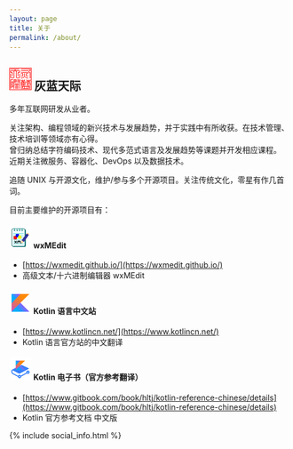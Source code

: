 ```yaml
---
layout: page
title: 关于
permalink: /about/
---
```

<style>
.sidebar { display: none; }
th img { margin: 0 10px 0 10px; }
</style>

## ![灰蓝天际](/assets/hltj.png) 灰蓝天际
多年互联网研发从业者。

关注架构、编程领域的新兴技术与发展趋势，并于实践中有所收获。在技术管理、技术培训等领域亦有心得。  
曾归纳总结字符编码技术、现代多范式语言及发展趋势等课题并开发相应课程。  
近期关注微服务、容器化、DevOps 以及数据技术。

追随 UNIX 与开源文化，维护/参与多个开源项目。关注传统文化，零星有作几首词。

目前主要维护的开源项目有：
#### ![wxmedit.png](/assets/wxmedit.png) wxMEdit
  - [https://wxmedit.github.io/](https://wxmedit.github.io/)
  - 高级文本/十六进制编辑器 wxMEdit

#### ![kotlin.png](/assets/kotlin.png) Kotlin 语言中文站
  - [https://www.kotlincn.net/](https://www.kotlincn.net/)
  - Kotlin 语言官方站的中文翻译

#### ![kotlin_gitbook.png](/assets/kotlin_gitbook.png) Kotlin 电子书（官方参考翻译）
  - [https://www.gitbook.com/book/hltj/kotlin-reference-chinese/details](https://www.gitbook.com/book/hltj/kotlin-reference-chinese/details)
  - Kotlin 官方参考文档 中文版

{% include social_info.html %}
